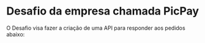 # Desafio da empresa chamada PicPay

O Desafio visa fazer a criação de uma API para responder aos pedidos abaixo: